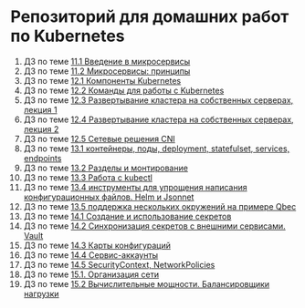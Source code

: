 # Репозиторий для домашних работ по Kubernetes
1. ДЗ по теме [11.1 Введение в микросервисы](https://github.com/Protosuv/kubernetes_homework/tree/master/11.1 "11.1 Введение в микросервисы")
2. ДЗ по теме [11.2 Микросервисы: принципы](https://github.com/Protosuv/kubernetes_homework/tree/master/11.2 "11.2 Микросервисы: принципы")
3. ДЗ по теме [12.1 Компоненты Kubernetes](https://github.com/Protosuv/kubernetes_homework/tree/master/12.1 "12.1 Компоненты Kubernetes")
4. ДЗ по теме [12.2 Команды для работы с Kubernetes](https://github.com/Protosuv/kubernetes_homework/tree/master/12.2 "12.2 Команды для работы с Kubernetes")
5. ДЗ по теме [12.3 Развертывание кластера на собственных серверах, лекция 1](https://github.com/Protosuv/kubernetes_homework/tree/master/12.3 "12.3 Развертывание кластера на собственных серверах, лекция 1")
6. ДЗ по теме [12.4 Развертывание кластера на собственных серверах, лекция 2](https://github.com/Protosuv/kubernetes_homework/tree/master/12.4 "12.4 Развертывание кластера на собственных серверах, лекция 2")
7. ДЗ по теме [12.5 Сетевые решения CNI](https://github.com/Protosuv/kubernetes_homework/tree/master/12.5 "12.5 Сетевые решения CNI")
8. ДЗ по теме [13.1 контейнеры, поды, deployment, statefulset, services, endpoints](https://github.com/Protosuv/kubernetes_homework/tree/master/13.1 "13.1 контейнеры, поды, deployment, statefulset, services, endpoints")
9. ДЗ по теме [13.2 Разделы и монтирование](https://github.com/Protosuv/kubernetes_homework/tree/master/13.2 "13.2 Разделы и монтирование")
10. ДЗ по теме [13.3 Работа с kubectl](https://github.com/Protosuv/kubernetes_homework/tree/master/13.3 "13.3 Работа с kubectl")
11. ДЗ по теме [13.4 инструменты для упрощения написания конфигурационных файлов. Helm и Jsonnet](https://github.com/Protosuv/kubernetes_homework/tree/master/13.4 "13.4 инструменты для упрощения написания конфигурационных файлов. Helm и Jsonnet")
12. ДЗ по теме [13.5 поддержка нескольких окружений на примере Qbec](https://github.com/Protosuv/kubernetes_homework/tree/master/13.5 "13.5 поддержка нескольких окружений на примере Qbec")
13. ДЗ по теме [14.1 Создание и использование секретов](https://github.com/Protosuv/kubernetes_homework/tree/master/14.1 "14.1 Создание и использование секретов")
14. ДЗ по теме [14.2 Синхронизация секретов с внешними сервисами. Vault](https://github.com/Protosuv/kubernetes_homework/tree/master/14.2 "14.2 Синхронизация секретов с внешними сервисами. Vault")
15. ДЗ по теме [14.3 Карты конфигураций](https://github.com/Protosuv/kubernetes_homework/tree/master/14.3 "14.3 Карты конфигураций")
16. ДЗ по теме [14.4 Сервис-аккаунты](https://github.com/Protosuv/kubernetes_homework/tree/master/14.4 "14.4 Сервис-аккаунты")
17. ДЗ по теме [14.5 SecurityContext, NetworkPolicies](https://github.com/Protosuv/kubernetes_homework/tree/master/14.5 "14.5 SecurityContext, NetworkPolicies")
18. ДЗ по теме [15.1. Организация сети](https://github.com/Protosuv/kubernetes_homework/tree/master/15.1 "Домашнее задание к занятию: 15.1: Организация сети")
19. ДЗ по теме [15.2 Вычислительные мощности. Балансировщики нагрузки](https://github.com/Protosuv/kubernetes_homework/tree/master/15.2 "Домашнее задание к занятию 15.2: Вычислительные мощности. Балансировщики нагрузки")